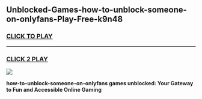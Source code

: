 
## Unblocked-Games-how-to-unblock-someone-on-onlyfans-Play-Free-k9n48
<h3>
<a href="https://premium76.site?title=how-to-unblock-someone-on-onlyfans&ref=23A">CLICK TO PLAY</a></h3>
<hr>

<h3>
<a href="https://premium76.site?title=how-to-unblock-someone-on-onlyfans&ref=23A">CLICK 2 PLAY</a>
  
</h3>

<a href="https://premium76.site?title=how-to-unblock-someone-on-onlyfans&ref=23A"><img src="https://clearcache.store/games.png"></a>


**how-to-unblock-someone-on-onlyfans games unblocked: Your Gateway to Fun and Accessible Online Gaming**

